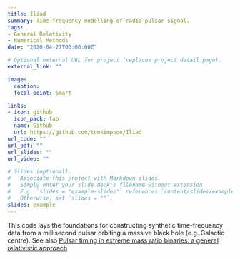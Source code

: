```yaml
---
title: Iliad
summary: Time-frequency modelling of radio pulsar signal.
tags:
- General Relativity
- Numerical Methods
date: "2020-04-27T00:00:00Z"

# Optional external URL for project (replaces project detail page).
external_link: ""

image:
  caption: 
  focal_point: Smart

links:
- icon: github
  icon_pack: fab
  name: Github
  url: https://github.com/tomkimpson/Iliad
url_code: ""
url_pdf: ""
url_slides: ""
url_video: ""

# Slides (optional).
#   Associate this project with Markdown slides.
#   Simply enter your slide deck's filename without extension.
#   E.g. `slides = "example-slides"` references `content/slides/example-slides.md`.
#   Otherwise, set `slides = ""`.
slides: example
---
```


This code lays the foundations for constructing synthetic time-frequency data from a millisecond pulsar orbiting a massive black hole (e.g. Galactic centre). See also [Pulsar timing in extreme mass ratio binaries: a general relativistic approach](https://tomkimpson.com/publication/p2/)